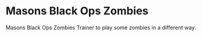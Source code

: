 # Masons Black Ops Zombies
 Masons Black Ops Zombies Trainer to play some zombies in a different way. 
